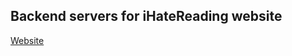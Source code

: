 ## Backend servers for iHateReading website

<a href="www.ihatereading.in" target="_blank">Website</a>
